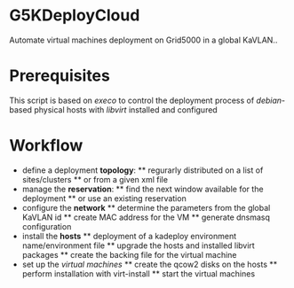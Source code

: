 G5KDeployCloud
==============

Automate virtual machines deployment on Grid5000 in a global KaVLAN..


# Prerequisites
This script is based on *execo* to control the deployment process of *debian*-based physical hosts
with *libvirt* installed and configured

# Workflow
* define a deployment **topology**:
** regurarly distributed on a list of sites/clusters
** or from a given xml file 
* manage the **reservation**:
** find the next window available for the deployment
** or use an existing reservation
* configure the **network** 
** determine the parameters from the global KaVLAN id
** create MAC address for the VM
** generate dnsmasq configuration
* install the **hosts**
** deployment of a kadeploy environment name/environment file
** upgrade the hosts and installed libvirt packages
** create the backing file for the virtual machine
* set up the *virtual machines*
** create the qcow2 disks on the hosts
** perform installation with virt-install
** start the virtual machines



